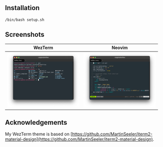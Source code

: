 ## Installation

```shell
/bin/bash setup.sh
```

## Screenshots

<table width="100%">
  <thead>
    <tr>
      <th align="center">WezTerm</th>
      <th align="center">Neovim</th>
    </tr>
  </thead>
  <tbody>
    <tr>
      <td width="50%"><img src="./misc/wezterm.png"/></td>
      <td width="50%"><img src="./misc/neovim.png"/></td>
    </tr>
  </tbody>
</table>

## Acknowledgements

My WezTerm theme is based on [https://github.com/MartinSeeler/iterm2-material-design](https://github.com/MartinSeeler/iterm2-material-design).
